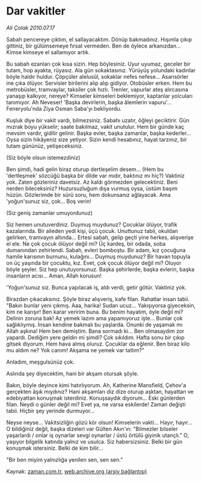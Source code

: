 # Dar vakitler

*Ali Çolak 2010.07.17*

<td class="columnist-detail">
<p>Sabah pencereye çıktım, el sallayacaktım. Dönüp bakmadınız. Hışımla çıkıp gittiniz, bir gülümsemeye fırsat vermeden. Ben de öylece arkanızdan... Kimse kimseye el sallamıyor artık.</p>
<p>
<div id="haberMetinDiv">
<p>Bu sabah ezanları çok kısa sizin. Hep böylesiniz. Uyur uyumaz, geceler bir tutam, hop ayakta, rüyasız. Ala gün sokaktasınız. Yürüyüş yolundaki kadınlar böyle haldır huldur. Çöpçüler alelusûl, sokaklar nefes nefese... Asansörler ine çıka ölüyor. Servisler birilerini alıp alıp gidiyor. Otobüsler erken. Hem bu metrobüsler, tramvaylar, taksiler çok hızlı. Trenler, vapurlar ateş alırcasına yanaşıp kalkıyor, nereye? Kimseler kimseleri beklemiyor, kaptanlar yolcuları tanımıyor. Ah Neveser! 'Başka devirlerin, başka âlemlerin vapuru'... Feneryolu'nda Ziya Osman Saba'yı bekliyordu.
<p>Kuşluk diye bir vakit vardı, bilmezsiniz. Sabahı uzatır, öğleyi geciktirir. Gün mızrak boyu yükselir; saate bakılmaz, vakit unutulur. Hem bir günde kaç mevsim vardır, gidilir gelinir. Başka evler, başka zamanlar, başka kederler... Oysa sizin hikâyeniz size yetiyor. Sizin kendi hesabınız, hayat tarzınız, bir tutam gününüz, yetişeceksiniz.
<p>(Siz böyle olsun istemezdiniz)
<p>Ben şimdi, hadi gelin biraz oturup dertleşelim desem... (Hem bu 'dertleşmek' sözcüğü başka bir dilde var mıdır, baktınız mı hiç?) Vaktiniz yok. Zaten gözleriniz davetsiz. Az kaldı görmezden gelecektiniz. Beni nerden bileceksiniz? Huzursuzluğum dışa vurmuş oysa, üstüm başım hüzün. Gözlerimde bir sürü soru, hem dokunsanız ağlayacak. Ama 'yoğun'sunuz siz, çok... Boş verin!
<p>(Siz geniş zamanlar umuyordunuz)
<p>Siz hemen unutuverdiniz. Duymuş muydunuz? Çocuklar ölüyor, trafik kazalarında. Bir aileden yedi kişi, üçü çocuk. Unuttunuz tabii, okuldan gelirken, tramvayın altında... Ertesi sabah, gelip geçti yine herkes, alışverişe el ele. Ne çok çocuk ölüyor değil mi? Üç kardeş, bir odada, soba dumanından zehirlendi. Sabah, evleri bomboştu. Bir adam, kız çocuğuna hamile karısının burnunu, kulağını... Duymuş muydunuz? Bir havan topuyla on üç yaşında bir çocuktu, kız. Evet, çok çocuk ölüyor değil mi? Oluyor böyle şeyler. Siz hep unutuyorsunuz. Başka şehirlerde, başka evlerin, başka insanların acısı... Aman, Allah korusun!
<p>'Yoğun'sunuz siz. Bunca yapılacak iş, aldı verdi, getir götür. Vaktiniz yok.
<p>Birazdan çıkacaksınız. Şöyle biraz alışveriş, kafe filan. Rahatlar insan tabii. "Bakın bunlar yeni çıkmış. Aaa, harika! Sudan ucuz... Yakışıyorsa giyeceksin, kim ne karışır! Ben karar veririm buna. Bu benim hayatım, öyle değil mi? Delinin zoruna bak! Az yemek lazım ama yapamıyoruz işte... Bunlar çok sağlıklıymış. İnsan kendine bakmalı bu yaşlarda. Onunki de yaşamak mı Allah aşkına! Hem ben demiştim. Bana sormadı ki... Ben olmasaydım zor yapardı. Dediğim yere geldin mi şimdi? Çok sıkıldım. Hafta sonu bir çıkıp gitsek diyorum. Hem hava almış oluruz. Çocuklar da eğlenir. Ben biraz kilo mu aldım ne? Yok canım! Akşama ne yemek var tatlım?"
<p>Anladım, meşgulsünüz çok.
<p>Aslında şey diyecektim, hani bir akşam otursak şöyle.
<p>Bakın, böyle deyince kimi hatırlıyorum. Ah, Katherine Mansfield, Çehov'a gerçekten âşık mıydınız? Hani akşamları diz dize oturup aşktan, hayattan ve edebiyattan konuşmak isterdiniz. Konuşsaydık diyorum... Eski günlerden filan. Neydi o günler değil mi? Evet ya, ne varsa eskilerde! Zaman değişti tabii. Hiçbir şey yerinde durmuyor...
<p>Neyse neyse... Vakitsizliğin gözü kör olsun! Kimselerin vakti... Hayır, hayır... O bildiğiniz değil, başka dizeleri var Gülten Akın'ın: "Bilmezler bilseler yaşarlardı / onlar iş oynarlar sevgi oynarlar / üstü örtülü giyinik utançlı." O, yaşıyor bilgelik katında yalnız ve usulca. Siz habersizsiniz. Belki bir gün konuşmak istersiniz. Belki de kim bilir...
<p>"Bir ben miyim yalnızlığa yenilen sen, sen sen." </p></p></p></p></p></p></p></p></p></p></p></p></p></div>
</p>
<a href="http://web.archive.org/web/20101224224803/mailto:a.colak@zaman.com.tr">
</a></td>

Kaynak: [zaman.com.tr](http://zaman.com.tr/yazar.do?yazino=1006027), [web.archive.org (arşiv bağlantısı)](http://web.archive.org/web/20101224224803/http://zaman.com.tr/yazar.do?yazino=1006027)
